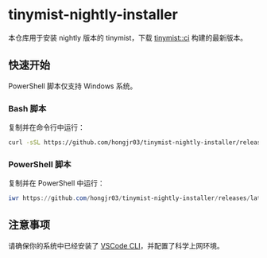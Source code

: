 # tinymist-nightly-installer

本仓库用于安装 nightly 版本的 tinymist，下载 [tinymist::ci](https://github.com/Myriad-Dreamin/tinymist/actions/workflows/release-vscode.yml) 构建的最新版本。

## 快速开始

PowerShell 脚本仅支持 Windows 系统。

### Bash 脚本

复制并在命令行中运行：

```bash
curl -sSL https://github.com/hongjr03/tinymist-nightly-installer/releases/latest/download/run.sh | bash
```

### PowerShell 脚本

复制并在 PowerShell 中运行：

```powershell
iwr https://github.com/hongjr03/tinymist-nightly-installer/releases/latest/download/run.ps1 -UseBasicParsing | iex
```

## 注意事项

请确保你的系统中已经安装了 [VSCode CLI](https://code.visualstudio.com/docs/editor/command-line)，并配置了科学上网环境。
